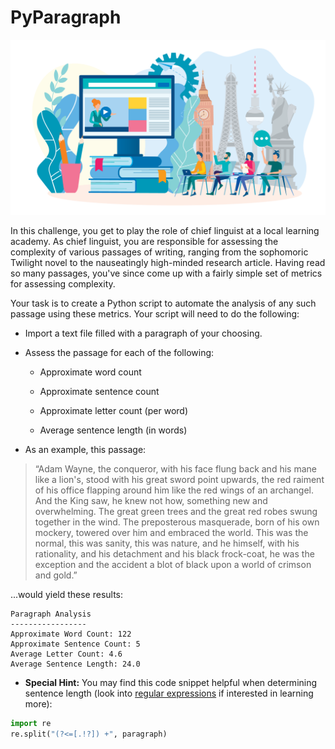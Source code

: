 # PyParagraph

![Language](Images/language.png)

In this challenge, you get to play the role of chief linguist at a local learning academy. As chief linguist, you are responsible for assessing the complexity of various passages of writing, ranging from the sophomoric Twilight novel to the nauseatingly high-minded research article. Having read so many passages, you've since come up with a fairly simple set of metrics for assessing complexity.

Your task is to create a Python script to automate the analysis of any such passage using these metrics. Your script will need to do the following:

* Import a text file filled with a paragraph of your choosing.

* Assess the passage for each of the following:

  * Approximate word count

  * Approximate sentence count

  * Approximate letter count (per word)

  * Average sentence length (in words)

* As an example, this passage:

> “Adam Wayne, the conqueror, with his face flung back and his mane like a lion's, stood with his great sword point upwards, the red raiment of his office flapping around him like the red wings of an archangel. And the King saw, he knew not how, something new and overwhelming. The great green trees and the great red robes swung together in the wind. The preposterous masquerade, born of his own mockery, towered over him and embraced the world. This was the normal, this was sanity, this was nature, and he himself, with his rationality, and his detachment and his black frock-coat, he was the exception and the accident a blot of black upon a world of crimson and gold.”

...would yield these results:

```output
Paragraph Analysis
-----------------
Approximate Word Count: 122
Approximate Sentence Count: 5
Average Letter Count: 4.6
Average Sentence Length: 24.0
```

* **Special Hint:** You may find this code snippet helpful when determining sentence length (look into [regular expressions](https://en.wikipedia.org/wiki/Regular_expression) if interested in learning more):

```python
import re
re.split("(?<=[.!?]) +", paragraph)
```
